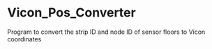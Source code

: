 # Vicon_Pos_Converter

Program to convert the strip ID and node ID of sensor floors to Vicon coordinates
